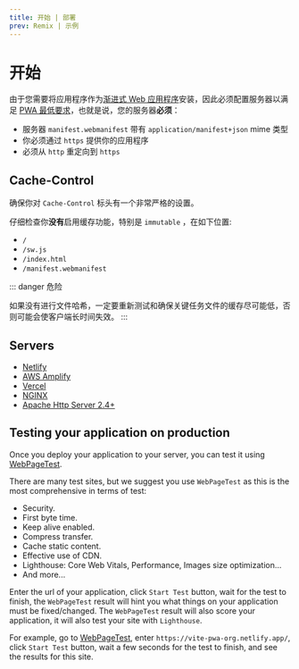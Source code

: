 ```yaml
---
title: 开始 | 部署
prev: Remix | 示例
---
```


# 开始

由于您需要将应用程序作为[渐进式 Web 应用程序](https://web.dev/explore/progressive-web-apps)安装，因此必须配置服务器以满足 [PWA 最低要求](/guide/pwa-minimal-requirements)，也就是说，您的服务器**必须**：

- 服务器 `manifest.webmanifest` 带有 `application/manifest+json` mime 类型
- 你必须通过 `https` 提供你的应用程序
- 必须从 `http` 重定向到 `https`

## Cache-Control

确保你对 `Cache-Control` 标头有一个非常严格的设置。

仔细检查你**没有**启用缓存功能，特别是 `immutable` ，在如下位置:

- `/`
- `/sw.js`
- `/index.html`
- `/manifest.webmanifest`

::: danger 危险

如果没有进行文件哈希，一定要重新测试和确保关键任务文件的缓存尽可能低，否则可能会使客户端长时间失效。
:::

## Servers

- [Netlify](/deployment/netlify)
- [AWS Amplify](/deployment/aws)
- [Vercel](/deployment/vercel)
- [NGINX](/deployment/nginx)
- [Apache Http Server 2.4+](/deployment/apache)

## Testing your application on production

Once you deploy your application to your server, you can test it using [WebPageTest](https://www.webpagetest.org/).

There are many test sites, but we suggest you use `WebPageTest` as this is the most comprehensive in terms of test:

- Security.
- First byte time.
- Keep alive enabled.
- Compress transfer.
- Cache static content.
- Effective use of CDN.
- Lighthouse: Core Web Vitals, Performance, Images size optimization...
- And more...

Enter the url of your application, click `Start Test` button, wait for the test to finish, the `WebPageTest` result will hint you what things on your application must be fixed/changed. The `WebPageTest` result will also score your application, it will also test your site with `Lighthouse`.

For example, go to [WebPageTest](https://www.webpagetest.org/), enter `https://vite-pwa-org.netlify.app/`, click `Start Test` button, wait a few seconds for the test to finish, and see the results for this site.
